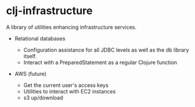 # clj-infrastructure

A library of utilities enhancing infrastructure services.

* Relational databases
  * Configuration assistance for all JDBC levels as well as the db library itself.
  * Interact with a PreparedStatement as a regular Clojure function

* AWS (future)
  * Get the current user's access keys
  * Utilities to interact with EC2 instances
  * s3 up/download

